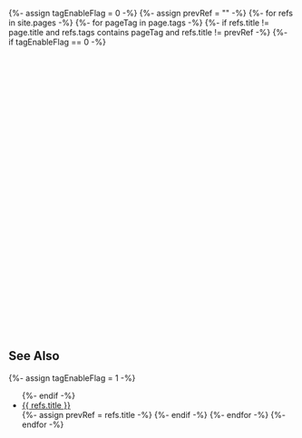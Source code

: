 {%- assign tagEnableFlag = 0 -%}
{%- assign prevRef = "" -%}
{%- for refs in site.pages -%}
    {%- for pageTag in page.tags -%}
        {%- if refs.title != page.title and refs.tags contains pageTag and refs.title != prevRef -%}
            {%- if tagEnableFlag == 0 -%}
                <h2 id="see_also">
                    <a href="#see_also" class="anchor-heading" aria-labelledby="reference_manual">
                        <svg viewBox="0 0 16 16" aria-hidden="true">
                            <use xlink:href="#svg-link"></use>
                        </svg>
                    </a> See Also
                </h2>
                {%- assign tagEnableFlag = 1 -%}
                <ul>
            {%- endif -%}
            <li><a href="{{ site.baseurl }}/{{ refs.permalink }}">{{ refs.title }}</a></li>
            {%- assign prevRef = refs.title -%}
        {%- endif -%}
    {%- endfor -%}
{%- endfor -%}
</ul>
